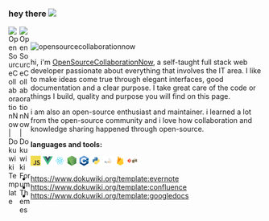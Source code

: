 
### hey there <img src="https://media.giphy.com/media/hvRJCLFzcasrR4ia7z/giphy.gif" width="25px">
<a href="https://www.dokuwiki.org/template">
  <img align="left" alt="OpenSourceCollaborationNow | Dokuwiki Template" width="22px" src="https://www.dokuwiki.org/lib/tpl/dokuwiki/images/logo.png" />
</a>
<a href="https://forum.dokuwiki.org/u/opensourcecollaborationnow">
  <img align="left" alt=" OpenSourceCollaborationNow | Dokuwiki Forum Themes" width="22px" src="https://www.dokuwiki.org/lib/tpl/dokuwiki/images/logo.png" />
</a>

<br />

<p align="left"> <img src="https://github-readme-stats.vercel.app/api?username=opensourcecollaborationnow&show_icons=true&theme=gotham" alt="opensourcecollaborationnow" />

hi, i'm [OpenSourceCollaborationNow](https://github.com/opensourcecollaborationnow/), a self-taught full stack web developer passionate about everything that involves the IT area. I like to make ideas come true through elegant interfaces, good documentation and a clear purpose. I take great care of the code or things I build, quality and purpose you will find on this page. 

i am also an open-source enthusiast and maintainer. i learned a lot from the open-source community and i love how collaboration and knowledge sharing happened through open-source.
  
**languages and tools:**  

<code><img height="20" src="https://raw.githubusercontent.com/github/explore/80688e429a7d4ef2fca1e82350fe8e3517d3494d/topics/javascript/javascript.png"></code>
<code><img height="20" src="https://raw.githubusercontent.com/github/explore/80688e429a7d4ef2fca1e82350fe8e3517d3494d/topics/vue/vue.png"></code>
<code><img height="20" src="https://raw.githubusercontent.com/github/explore/80688e429a7d4ef2fca1e82350fe8e3517d3494d/topics/react/react.png"></code>
<code><img height="20" src="https://raw.githubusercontent.com/github/explore/80688e429a7d4ef2fca1e82350fe8e3517d3494d/topics/nodejs/nodejs.png"></code>
<code><img height="20" src="https://raw.githubusercontent.com/github/explore/80688e429a7d4ef2fca1e82350fe8e3517d3494d/topics/cpp/cpp.png"></code>
<code><img height="20" src="https://raw.githubusercontent.com/github/explore/80688e429a7d4ef2fca1e82350fe8e3517d3494d/topics/python/python.png"></code>
<code><img height="20" src="https://raw.githubusercontent.com/github/explore/80688e429a7d4ef2fca1e82350fe8e3517d3494d/topics/mysql/mysql.png"></code>
<code><img height="20" src="https://raw.githubusercontent.com/github/explore/80688e429a7d4ef2fca1e82350fe8e3517d3494d/topics/firebase/firebase.png"></code>
<code><img height="20" src="https://raw.githubusercontent.com/github/explore/80688e429a7d4ef2fca1e82350fe8e3517d3494d/topics/git/git.png"></code>

 - https://www.dokuwiki.org/template:evernote
 - https://www.dokuwiki.org/template:confluence
 - https://www.dokuwiki.org/template:googledocs
